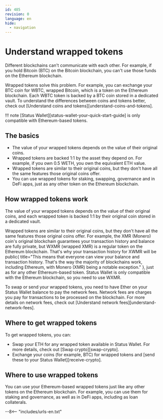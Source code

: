 ```yaml
---
id: 485
revision: 0
language: en
hide:
  - navigation
---
```


# Understand wrapped tokens

Different blockchains can't communicate with each other. For example, if you hold Bitcoin (BTC) on the Bitcoin blockchain, you can't use those funds on the Ethereum blockchain.

Wrapped tokens solve this problem. For example, you can exchange your BTC coin for WBTC, wrapped Bitcoin, which is a token on the Ethereum blockchain. Each WBTC token is backed by a BTC coin stored in a dedicated vault. To understand the differences between coins and tokens better, check out [Understand coins and tokens][understand-coins-and-tokens].

!!! note
    [Status Wallet][status-wallet-your-quick-start-guide] is only compatible with Ethereum-based tokens.

## The basics
- The value of your wrapped tokens depends on the value of their original coins.
- Wrapped tokens are backed 1:1 by the asset they depend on. For example, if you own 0.5 WETH, you own the equivalent ETH value.
- Wrapped tokens are similar to their original coins, but they don't have all the same features those original coins offer.
- You can use wrapped tokens for staking, swapping, governance and in DeFi apps, just as any other token on the Ethereum blockchain.

## How wrapped tokens work

The value of your wrapped tokens depends on the value of their original coins, and each wrapped token is backed 1:1 by their original coin stored in a dedicated vault.

Wrapped tokens are similar to their original coins, but they don't have all the same features those original coins offer. For example, the XMR (Monero) coin's original blockchain guarantees your transaction history and balance are fully private, but WXMR (wrapped XMR) is a regular token on the Ethereum blockchain. That's why your transaction history for XWMR will be public{ title="This means that everyone can view your balance and transaction history. That's the way the majority of blockchains work, including Ethereum, with Monero (XMR) being a notable exception." }, just as for any other Ethereum-based token. Status Wallet is only compatible with the Ethereum blockchain, so you need to use WXMR.

To swap or send your wrapped tokens, you need to have Ether on your Status Wallet balance to pay the network fees. Network fees are charges you pay for transactions to be processed on the blockchain. For more details on network fees, check out [Understand network fees][understand-network-fees].

## Where to get wrapped tokens

To get wrapped tokens, you can:

- Swap your ETH for any wrapped token available in Status Wallet. For more details, check out [Swap crypto][swap-crypto].
- Exchange your coins (for example, BTC) for wrapped tokens and [send these to your Status Wallet][receive-crypto].


## Where to use wrapped tokens

You can use your Ethereum-based wrapped tokens just like any other tokens on the Ethereum blockchain. For example, you can use them for staking and governance, as well as in DeFi apps, including as loan collaterals.

--8<-- "includes/urls-en.txt"
